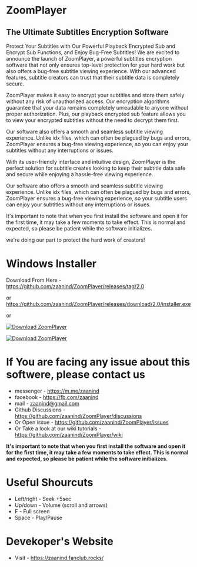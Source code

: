 # ZoomPlayer
## The Ultimate Subtitles Encryption Software

Protect Your Subtitles with Our Powerful Playback Encrypted Sub and Encrypt Sub Functions, and Enjoy Bug-Free Subtitles!
We are excited to announce the launch of ZoomPlayer, a powerful subtitles encryption software that not only ensures top-level protection for your hard work but also offers a bug-free subtitle viewing experience. With our advanced features, subtitle creators can trust that their subtitle data is completely secure.

ZoomPlayer makes it easy to encrypt your subtitles and store them safely without any risk of unauthorized access. Our encryption algorithms guarantee that your data remains completely unreadable to anyone without proper authorization. Plus, our playback encrypted sub feature allows you to view your encrypted subtitles without the need to decrypt them first.

Our software also offers a smooth and seamless subtitle viewing experience. Unlike idx files, which can often be plagued by bugs and errors, ZoomPlayer ensures a bug-free viewing experience, so you can enjoy your subtitles without any interruptions or issues.

With its user-friendly interface and intuitive design, ZoomPlayer is the perfect solution for subtitle creates looking to keep their subtitle data safe and secure while enjoying a hassle-free viewing experience.

Our software also offers a smooth and seamless subtitle viewing experience. Unlike idx files, which can often be plagued by bugs and errors, ZoomPlayer ensures a bug-free viewing experience, so your subtitle users can enjoy your subtitles without any interruptions or issues.

It's important to note that when you first install the software and open it for the first time, it may take a few moments to take effect. This is normal and expected, so please be patient while the software initializes.


we're doing our part to protect the hard work of creators!


# Windows Installer 


Download From Here - https://github.com/zaanind/ZoomPlayer/releases/tag/2.0

or
https://github.com/zaanind/ZoomPlayer/releases/download/2.0/installer.exe


or

[![Download ZoomPlayer](https://a.fsdn.com/con/app/sf-download-button)](https://sourceforge.net/projects/zoomplayer/files/latest/download)
 

[![Download ZoomPlayer](https://img.shields.io/sourceforge/dt/zoomplayer.svg)](https://sourceforge.net/projects/zoomplayer/files/latest/download)


 # If You are facing any issue about this softwere, please contact us 
  * messenger - https://m.me/zaanind
  * facebook - https://fb.com/zaanind
  * mail - zaanind@gmail.com
  * Github Discussions - https://github.com/zaanind/ZoomPlayer/discussions
  * Or Open issue - https://github.com/zaanind/ZoomPlayer/issues
  * Or Take a look at our wiki tutorials - https://github.com/zaanind/ZoomPlayer/wiki




**It's important to note that when you first install the software and open it for the first time, it may take a few moments to take effect. This is normal and expected, so please be patient while the software initializes.**

# Useful Shourcuts
 * Left/right - Seek +5sec
 * Up/down - Volume (scroll and arrows)
 * F - Full screen
 * Space - Play/Pause

# Devekoper's Website 
 * Visit - https://zaanind.fanclub.rocks/
